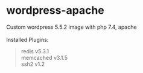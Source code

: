 # wordpress-apache
Custom wordpress 5.5.2 image with php 7.4, apache<br/>
<br/>
Installed Plugins: <br/>
> redis v5.3.1<br/>
> memcached v3.1.5<br/>
> ssh2 v1.2<br/>
